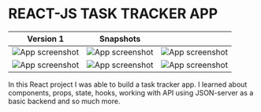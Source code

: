 <h1>REACT-JS TASK TRACKER APP</h1>

| Version 1     | Snapshots       | |
| -------------- | -------------- |-------------- |
| ![App screenshot](./public/Screenshots/React%20Project%20Traversy%202.jpg) | ![App screenshot](./public/Screenshots/React%20Project%20Traversy%203.jpg) | ![App screenshot](./public/Screenshots/React%20Project%20Traversy%204.jpg) | 
| ![App screenshot](./public/Screenshots/React%20Project%20Traversy%205.jpg) | ![App screenshot](./public/Screenshots/React%20Project%20Traversy%209.jpg) | ![App screenshot](./public/Screenshots/React%20Project%20Traversy%208.jpg) |

 
 
 
In this React project I was able to build a task tracker app. I learned about components, props, state, hooks, working with API using JSON-server as a basic backend and so much more.
